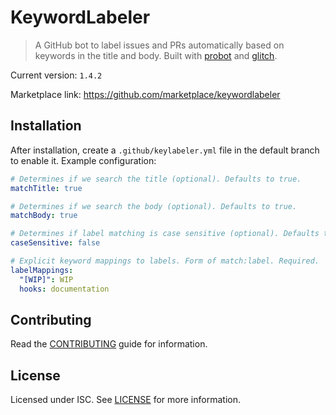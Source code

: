 # KeywordLabeler

> A GitHub bot to label issues and PRs automatically based on keywords in the title and body. Built with [probot](https://github.com/probot/probot) and [glitch](https://glitch.com).

Current version: `1.4.2`

Marketplace link: https://github.com/marketplace/keywordlabeler

## Installation

After installation, create a `.github/keylabeler.yml` file in the default branch to enable it.
Example configuration:

```yml
# Determines if we search the title (optional). Defaults to true.
matchTitle: true

# Determines if we search the body (optional). Defaults to true.
matchBody: true

# Determines if label matching is case sensitive (optional). Defaults to true.
caseSensitive: false

# Explicit keyword mappings to labels. Form of match:label. Required.
labelMappings:
  "[WIP]": WIP
  hooks: documentation
```

## Contributing

Read the [CONTRIBUTING](CONTRIBUTING.md) guide for information.

## License

Licensed under ISC. See [LICENSE](LICENSE) for more information.
